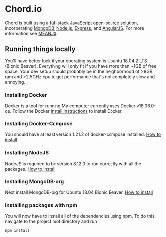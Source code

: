 # Chord.io

Chord is built using a full-stack JavaScript open-source solution, incorperating [MongoDB](http://www.mongodb.org/), [Node.js](http://www.nodejs.org/), [Express](http://expressjs.com/), and [AngularJS](http://angularjs.org/). For more information see [MEANJS](https://github.com/meanjs/mean).

## Running things locally
You'll have better luck if your operating system is Ubuntu 18.04.2 LTS (Bionic Beaver). Everything will only fit if you have more than ~1GB of free space. Your dev setup should probably be in the neighborhood of >8GB ram and >2.5GHz cpu to get performance that's not completely slow and annoying.

### Installing Docker
Docker is a tool for running My computer currently uses Docker v18.06.0-ce. Follow the Docker [install instructions](https://docs.docker.com/engine/installation/linux/ubuntu/#install-from-a-package) to install Docker.

### Installing Docker-Compose
You should have at least version 1.21.2 of docker-compose installed. [How to install](https://docs.docker.com/compose/install/#install-as-a-container).

### Installing NodeJS
NodeJS is required to be version 8.12.0 to run correctly with all the packages. [How to install](https://nodejs.org/en/)

### Installing MongoDB-org
Next install MongoDB-org for Ubuntu 18.04 Bionic Beaver. [How to install](https://docs.mongodb.com/manual/tutorial/install-mongodb-on-debian/)

### Installing packages with npm
You will now have to install all of the dependencies using npm. To do this, navigate to the project root directory and run

```
npm install
```
